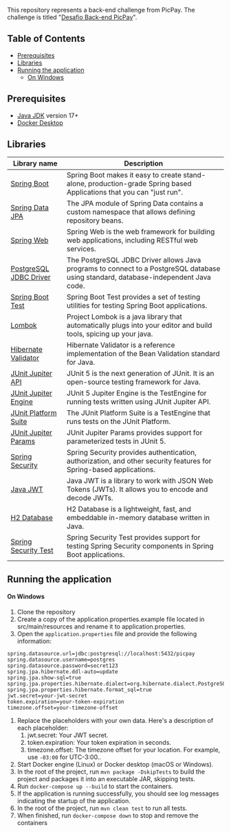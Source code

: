 This repository represents a back-end challenge from PicPay. The challenge is titled "[Desafio Back-end PicPay](https://github.com/PicPay/picpay-desafio-backend)".

## Table of Contents
* [Prerequisites](#prerequisites)
* [Libraries](#libraries)
* [Running the application](#running-the-application)
    * [On Windows](#on-windows)

## Prerequisites
- [Java JDK](https://www.oracle.com/pl/java/technologies/javase-downloads.html) version 17+
- [Docker Desktop](https://www.docker.com/products/docker-desktop) 

## Libraries
| Library name                                                                                                     | Description                                                                                                                          |
|-|-|
| [Spring Boot](https://spring.io/projects/spring-boot)                                                            | Spring Boot makes it easy to create stand-alone, production-grade Spring based Applications that you can "just run".                 |
| [Spring Data JPA](https://docs.spring.io/spring-data/jpa/docs/current/reference/html/#jpa.repositories)         | The JPA module of Spring Data contains a custom namespace that allows defining repository beans.                                     |
| [Spring Web](https://docs.spring.io/spring-framework/docs/current/reference/html/web.html)                      | Spring Web is the web framework for building web applications, including RESTful web services.                                      |
| [PostgreSQL JDBC Driver](https://jdbc.postgresql.org/documentation/)                                             | The PostgreSQL JDBC Driver allows Java programs to connect to a PostgreSQL database using standard, database-independent Java code.  |
| [Spring Boot Test](https://spring.io/projects/spring-boot)                                                       | Spring Boot Test provides a set of testing utilities for testing Spring Boot applications.                                          |
| [Lombok](https://projectlombok.org/)                                                                             | Project Lombok is a java library that automatically plugs into your editor and build tools, spicing up your java.                    |
| [Hibernate Validator](https://hibernate.org/validator/)                                                          | Hibernate Validator is a reference implementation of the Bean Validation standard for Java.                                       |
| [JUnit Jupiter API](https://junit.org/junit5/docs/current/user-guide/)                                           | JUnit 5 is the next generation of JUnit. It is an open-source testing framework for Java.                                          |
| [JUnit Jupiter Engine](https://junit.org/junit5/docs/current/user-guide/)                                        | JUnit 5 Jupiter Engine is the TestEngine for running tests written using JUnit Jupiter API.                                        |
| [JUnit Platform Suite](https://junit.org/junit5/docs/current/user-guide/)                                        | The JUnit Platform Suite is a TestEngine that runs tests on the JUnit Platform.                                                     |
| [JUnit Jupiter Params](https://junit.org/junit5/docs/current/user-guide/)                                        | JUnit Jupiter Params provides support for parameterized tests in JUnit 5.                                                           |
| [Spring Security](https://spring.io/projects/spring-security)                                                    | Spring Security provides authentication, authorization, and other security features for Spring-based applications.                 |
| [Java JWT](https://github.com/auth0/java-jwt)                                                                    | Java JWT is a library to work with JSON Web Tokens (JWTs). It allows you to encode and decode JWTs.                                |
| [H2 Database](https://www.h2database.com/html/main.html)                                                        | H2 Database is a lightweight, fast, and embeddable in-memory database written in Java.                                              |
| [Spring Security Test](https://docs.spring.io/spring-security/site/docs/current/reference/html5/#test)           | Spring Security Test provides support for testing Spring Security components in Spring Boot applications.                          |
## Running the application
#### On Windows
1. Clone the repository
1. Create a copy of the application.properties.example file located in src/main/resources and rename it to application.properties.
1. Open the `application.properties` file and provide the following information:
```properties
spring.datasource.url=jdbc:postgresql://localhost:5432/picpay
spring.datasource.username=postgres
spring.datasource.password=secret123
spring.jpa.hibernate.ddl-auto=update
spring.jpa.show-sql=true
spring.jpa.properties.hibernate.dialect=org.hibernate.dialect.PostgreSQLDialect
spring.jpa.properties.hibernate.format_sql=true
jwt.secret=your-jwt-secret
token.expiration=your-token-expiration
timezone.offset=your-timezone-offset
```
1. Replace the placeholders with your own data. Here's a description of each placeholder:
    1. jwt.secret: Your JWT secret.
    1. token.expiration: Your token expiration in seconds.
    1. timezone.offset: The timezone offset for your location. For example, use `-03:00` for UTC-3:00..
1. Start Docker engine (Linux) or Docker desktop (macOS or Windows). 
1. In the root of the project, run `mvn package -DskipTests` to build the project and packages it into an executable JAR, skipping tests.
1. Run `docker-compose up --build` to start the containers.
1. If the application is running successfully, you should see log messages indicating the startup of the application.
1. In the root of the project, run `mvn clean test` to run all tests.
1. When finished, run `docker-compose down` to stop and remove the containers
